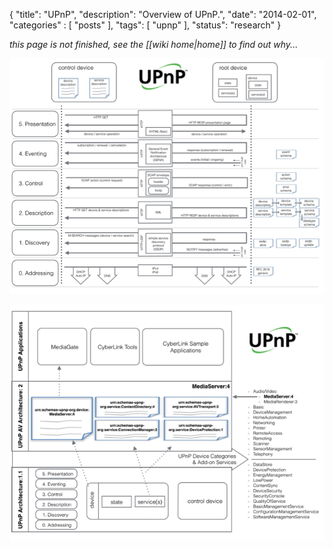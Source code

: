 {
    "title": "UPnP",
    "description": "Overview of UPnP.",
    "date": "2014-02-01",
    "categories" : [
    	 "posts"
    ],
    "tags": [ "upnp" ],
    "status": "research"
}

_this page is not finished, see the [[wiki home|home]] to find out why..._ 


![UPnP Device Architecture](/assets/img/upnp-device-architecture-63.png?raw=true)   

  

  
  

![UPnP Device Architecture](/assets/img/upnp-av-architecture-63.png?raw=true) 




